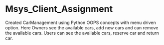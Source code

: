# Msys_Client_Assignment
Created CarManagement using Python OOPS concepts with menu driven option.
Here Owners see the available cars, add new cars and can remove the available cars.
Users can see the available cars, reserve car and return car.

